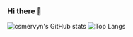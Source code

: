 ### Hi there 👋

<!--
**csmervyn/csmervyn** is a ✨ _special_ ✨ repository because its `README.md` (this file) appears on your GitHub profile.

Here are some ideas to get you started:

- 🔭 I’m currently working on ...
- 🌱 I’m currently learning ...
- 👯 I’m looking to collaborate on ...
- 🤔 I’m looking for help with ...
- 💬 Ask me about ...
- 📫 How to reach me: ...
- 😄 Pronouns: ...
- ⚡ Fun fact: ...
-->

![csmervyn's GitHub stats](https://github-readme-stats.vercel.app/api?username=csmervyn&show_icons=true&theme=tokyonight)
![Top Langs](https://github-readme-stats.vercel.app/api/top-langs/?username=csmervyn&layout=compact&theme=tokyonight)